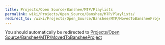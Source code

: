 ```yaml
---
title: Projects/Open Source/Banshee/MTP/Playlists
permalink: wiki/Projects/Open_Source/Banshee/MTP/Playlists/
redirect_to: /wiki/Projects/Open_Source/Banshee/MTP/MovedToBansheeProject/
---
```


You should automatically be redirected to [Projects/Open Source/Banshee/MTP/MovedToBansheeProject](/wiki/Projects/Open_Source/Banshee/MTP/MovedToBansheeProject/)
